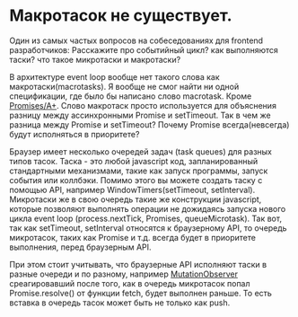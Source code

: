 # Макротасок не существует.

Один из самых частых вопросов на собеседованиях для frontend разработчиков: Расскажите про событийный цикл? как выполняются таски? что такое микротаски и макротаски?

В архитектуре event loop вообще нет такого слова как макротаски(macrotasks). Я вообще не смог найти ни одной спецификации, где было бы написано слово macrotask. Кроме [Promises/A+](https://promisesaplus.com/). Слово макротаск просто используется для объяснения разницу между ассинхронными Promise и setTimeout. Так в чем же разница между Promise и setTimeout? Почему Promise всегда(невсегда) будут исполняться в приоритете?

Браузер имеет несколько очередей задач (task queues) для разных типов тасок. Таска - это любой javascript код, запланированный стандартными механизмами, такие как запуск программы, запуск события или коллбэки. Помимо этого вы можете создать таску с помощью API, например WindowTimers(setTimeout, setInterval). Микротаски же в свою очередь такие же конструкции javascript, которые позволяют выполнять операции не дожидаясь запуска нового цикла event loop (process.nextTick, Promises, queueMicrotask). Так вот, так как setTimeout, setInterval относятся к браузерному API, то очередь микротасок, таких как Promise и т.д. всегда будет в приоритете выполнения, перед браузерным API.

При этом стоит учитывать, что браузерные API исполняют таски в разные очереди и по разному, например [MutationObserver](https://developer.mozilla.org/en-US/docs/Web/API/MutationObserver) среагировавший после того, как в очередь микротасок попал Promise.resolve() от функции fetch, будет выполнен раньше. То есть вставка в очередь тасок может быть не только как push.
